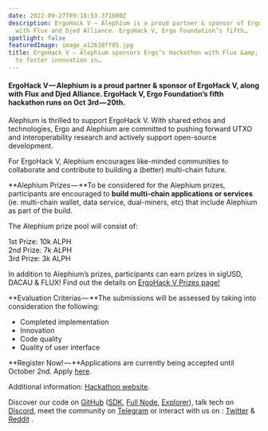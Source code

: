 ```yaml
---
date: 2022-09-27T09:18:53.371000Z
description: ErgoHack V — Alephium is a proud partner & sponsor of ErgoHack V, along
  with Flux and Djed Alliance. ErgoHack V, Ergo Foundation’s fifth…
spotlight: false
featuredImage: image_a12638ff85.jpg
title: ErgoHack V — Alephium sponsors Ergo’s Hackathon with Flux &amp; Djed Alliance
  to foster innovation in…
---
```


#### ErgoHack V — Alephium is a proud partner & sponsor of ErgoHack V, along with Flux and Djed Alliance. ErgoHack V, Ergo Foundation’s fifth hackathon runs on Oct 3rd — 20th.

Alephium is thrilled to support ErgoHack V. With shared ethos and technologies, Ergo and Alephium are committed to pushing forward UTXO and interoperability research and actively support open-source development.

For ErgoHack V, Alephium encourages like-minded communities to collaborate and contribute to building a (better) multi-chain future.

**Alephium Prizes — **To be considered for the Alephium prizes, participants are encouraged to **build multi-chain applications or services** (ie. multi-chain wallet, data service, dual-miners, etc) that include Alephium as part of the build.

The Alephium prize pool will consist of:

1st Prize: 10k ALPH  
2nd Prize: 7k ALPH  
3rd Prize: 3k ALPH

In addition to Alephium’s prizes, participants can earn prizes in sigUSD, DACAU & FLUX! Find out the details on <a href="https://ergoplatform.org/en/blog/ErgoHack-5-Prizes/" data-href="https://ergoplatform.org/en/blog/ErgoHack-5-Prizes/">ErgoHack V Prizes page!</a>

**Evaluation Criterias — **The submissions will be assessed by taking into consideration the following:

- Completed implementation
- Innovation
- Code quality
- Quality of user interface

**Register Now! — **Applications are currently being accepted until October 2nd. Apply <a href="https://q9fwzopidh8.typeform.com/to/hEeZFF4c?typeform-source=3qml8hniame.typeform.com" data-href="https://q9fwzopidh8.typeform.com/to/hEeZFF4c?typeform-source=3qml8hniame.typeform.com">here</a>.

Additional information: <a href="https://ergohack.io/" data-href="https://ergohack.io/">Hackathon website</a>.

Discover our code on <a href="https://github.com/alephium" data-href="https://github.com/alephium">GitHub</a> (<a href="https://github.com/alephium/alephium-web3" data-href="https://github.com/alephium/alephium-web3">SDK</a>, <a href="https://github.com/alephium/alephium" data-href="https://github.com/alephium/alephium">Full Node</a>, <a href="https://github.com/alephium/explorer" data-href="https://github.com/alephium/explorer">Explorer</a>), talk tech on <a href="https://discord.gg/h7cXXy4FEY" data-href="https://discord.gg/h7cXXy4FEY">Discord</a>, meet the community on <a href="https://t.me/Alephium_Announcement" data-href="https://t.me/Alephium_Announcement">Telegram</a> or interact with us on : <a href="https://twitter.com/alephium" data-href="https://twitter.com/alephium">Twitter</a> & <a href="https://www.reddit.com/r/Alephium/" data-href="https://www.reddit.com/r/Alephium/">Reddit</a> .
